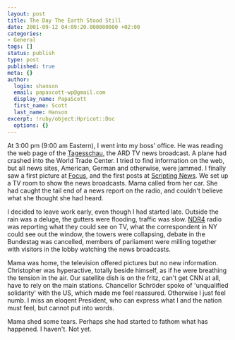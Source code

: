 ```yaml
---
layout: post
title: The Day The Earth Stood Still
date: 2001-09-12 04:09:20.000000000 +02:00
categories:
- General
tags: []
status: publish
type: post
published: true
meta: {}
author:
  login: shanson
  email: papascott-wp@gmail.com
  display_name: PapaScott
  first_name: Scott
  last_name: Hanson
excerpt: !ruby/object:Hpricot::Doc
  options: {}
---
```

<p>At 3:00 pm (9:00 am Eastern), I went into my boss' office. He was reading the web page of the <a href="http://www.tagesschau.de">Tagesschau</a>, the ARD TV news broadcast. A plane had crashed into the World Trade Center. I tried to find information on the web, but all news sites, American, German and otherwise, were jammed. I finally saw a first picture at <a href="http://www.focus.de">Focus</a>, and the first posts at <a href="http://www.scripting.com">Scripting News</a>. We set up a TV room to show the news broadcasts. Mama called from her car. She had caught the tail end of a news report on the radio, and couldn't believe what she thought she had heard.</p>
<p>I decided to leave work early, even though I had started late. Outside the rain was a deluge, the gutters were flooding, traffic was slow. <a href="//www.ndr4.de">NDR4</a> radio was reporting what they could see on TV, what the correspondent in NY could see out the window, the towers were collapsing, debate in the Bundestag was cancelled, members of parliament were milling together with visitors in the lobby watching the news broadcasts. </p>
<p>Mama was home, the television offered pictures but no new information. Christopher was hyperactive, totally beside himself, as if he were breathing the tension in the air. Our satellite dish is on the fritz, can't get CNN at all, have to rely on the main stations. Chancellor Schröder spoke of 'unqualified solidarity' with the US, which made me feel reassured. Otherwise I just feel numb. I miss an eloqent President, who can express what I and the nation must feel, but cannot put into words.</p>
<p>Mama shed some tears. Perhaps she had started to fathom what has happened. I haven't. Not yet.</p>
